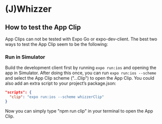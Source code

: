 # (J)Whizzer

## How to test the App Clip

App Clips can not be tested with Expo Go or expo-dev-client. The best two ways to test the App Clip seem to be the following:

### Run in Simulator

Build the development client first by running `expo run:ios` and opening the app in Simulator. After doing this once, you can run `expo run:ios --scheme` and select the App Clip scheme ("...Clip") to open the App Clip. You could also add an extra script to your project’s package.json:

```package.json
"scripts": {
  "clip": "expo run:ios --scheme whizzerClip"
}
```

Now you can simply type "npm run clip" in your terminal to open the App Clip.
